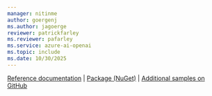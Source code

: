 ```yaml
---
manager: nitinme
author: goergenj
ms.author: jagoerge
reviewer: patrickfarley
ms.reviewer: pafarley
ms.service: azure-ai-openai
ms.topic: include
ms.date: 10/30/2025
---
```


[Reference documentation](/dotnet/api/overview/azure/ai.voicelive-readme) | [Package (NuGet)](https://www.nuget.org/packages/Azure.AI.VoiceLive) | [Additional samples on GitHub](https://aka.ms/voicelive/github-csharp)

